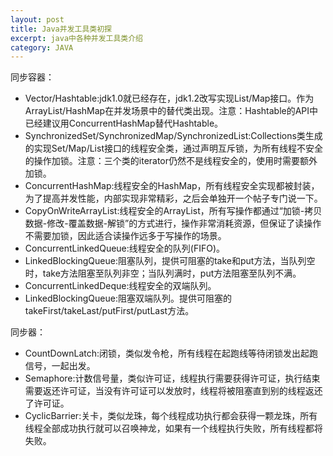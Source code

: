 ```yaml
---
layout: post
title: Java并发工具类初探
excerpt: java中各种并发工具类介绍
category: JAVA
---
```


同步容器：

* Vector/Hashtable:jdk1.0就已经存在，jdk1.2改写实现List/Map接口。作为ArrayList/HashMap在并发场景中的替代类出现。注意：Hashtable的API中已经建议用ConcurrentHashMap替代Hashtable。
* SynchronizedSet/SynchronizedMap/SynchronizedList:Collections类生成的实现Set/Map/List接口的线程安全类，通过声明互斥锁，为所有线程不安全的操作加锁。注意：三个类的iterator仍然不是线程安全的，使用时需要额外加锁。
* ConcurrentHashMap:线程安全的HashMap，所有线程安全实现都被封装，为了提高并发性能，内部实现非常精彩，之后会单独开一个帖子专门说一下。
* CopyOnWriteArrayList:线程安全的ArrayList，所有写操作都通过“加锁-拷贝数据-修改-覆盖数据-解锁”的方式进行，操作非常消耗资源，但保证了读操作不需要加锁，因此适合读操作远多于写操作的场景。
* ConcurrentLinkedQueue:线程安全的队列(FIFO)。
* LinkedBlockingQueue:阻塞队列，提供可阻塞的take和put方法，当队列空时，take方法阻塞至队列非空；当队列满时，put方法阻塞至队列不满。
* ConcurrentLinkedDeque:线程安全的双端队列。
* LinkedBlockingQueue:阻塞双端队列。提供可阻塞的takeFirst/takeLast/putFirst/putLast方法。

同步器：

* CountDownLatch:闭锁，类似发令枪，所有线程在起跑线等待闭锁发出起跑信号，一起出发。
* Semaphore:计数信号量，类似许可证，线程执行需要获得许可证，执行结束需要返还许可证，当没有许可证可以发放时，线程将被阻塞直到别的线程返还了许可证。
* CyclicBarrier:关卡，类似龙珠，每个线程成功执行都会获得一颗龙珠，所有线程全部成功执行就可以召唤神龙，如果有一个线程执行失败，所有线程都将失败。

